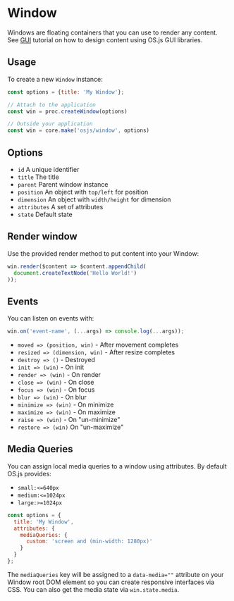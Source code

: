 # Window

Windows are floating containers that you can use to render any content. See [GUI](tutorial/gui/README.md) tutorial on how to design content using OS.js GUI libraries.

## Usage

To create a new `Window` instance:

```javascript
const options = {title: 'My Window'};

// Attach to the application
const win = proc.createWindow(options)

// Outside your application
const win = core.make('osjs/window', options)
```

## Options

* `id` A unique identifier
* `title` The title
* `parent` Parent window instance
* `position` An object with `top/left` for position
* `dimension` An object with `width/height` for dimension
* `attributes` A set of attributes
* `state` Default state

## Render window

Use the provided render method to put content into your Window:

```javascript
win.render($content => $content.appendChild(
  document.createTextNode('Hello World!')
));
```

## Events

You can listen on events with:

```javascript
win.on('event-name', (...args) => console.log(...args));
```

* `moved => (position, win)` - After movement completes
* `resized => (dimension, win)` - After resize completes
* `destroy => ()` - Destroyed
* `init => (win)` - On init
* `render => (win)` - On render
* `close => (win)` - On close
* `focus => (win)` - On focus
* `blur => (win)` - On blur
* `minimize => (win)` - On minimize
* `maximize => (win)` - On maximize
* `raise => (win)` - On "un-minimize"
* `restore => (win)` On "un-maximize"

## Media Queries

You can assign local media queries to a window using attributes. By default OS.js provides:

* `small:<=640px`
* `medium:<=1024px`
* `large:>=1024px`

```javascript
const options = {
  title: 'My Window',
  attributes: {
    mediaQueries: {
      custom: 'screen and (min-width: 1280px)'
    }
  }
};
```

The `mediaQueries` key will be assigned to a `data-media=""` attribute on your Window root DOM element so you can create responsive interfaces via CSS. You can also get the media state via `win.state.media`.
